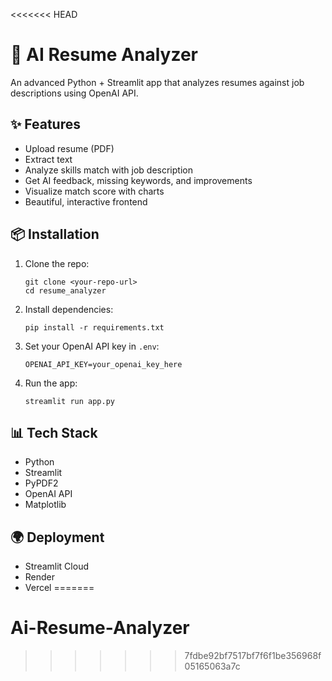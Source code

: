<<<<<<< HEAD

# 📄 AI Resume Analyzer

An advanced Python + Streamlit app that analyzes resumes against job descriptions using OpenAI API.

## ✨ Features

- Upload resume (PDF)
- Extract text
- Analyze skills match with job description
- Get AI feedback, missing keywords, and improvements
- Visualize match score with charts
- Beautiful, interactive frontend

## 📦 Installation

1. Clone the repo:
   ```
   git clone <your-repo-url>
   cd resume_analyzer
   ```

2. Install dependencies:
   ```
   pip install -r requirements.txt
   ```

3. Set your OpenAI API key in `.env`:
   ```
   OPENAI_API_KEY=your_openai_key_here
   ```

4. Run the app:
   ```
   streamlit run app.py
   ```

## 📊 Tech Stack

- Python
- Streamlit
- PyPDF2
- OpenAI API
- Matplotlib

## 🌍 Deployment

- Streamlit Cloud
- Render
- Vercel
=======
# Ai-Resume-Analyzer
>>>>>>> 7fdbe92bf7517bf7f6f1be356968f05165063a7c
